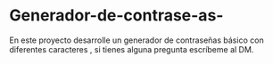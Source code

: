 # Generador-de-contrase-as-
En este proyecto desarrolle un generador de contraseñas básico con diferentes caracteres , si tienes alguna pregunta escríbeme al DM.
